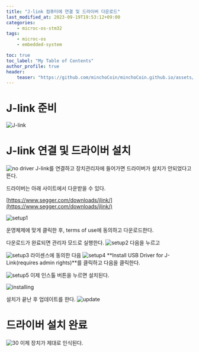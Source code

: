 ```yaml
---
title: "J-link 컴퓨터에 연결 및 드라이버 다운로드"
last_modified_at: 2023-09-19T19:53:12+09:00
categories:
    - microc-os-stm32
tags:
    - microc-os
    - embedded-system

toc: true
toc_label: "My Table of Contents"
author_profile: true
header:
    teaser: "https://github.com/minchoCoin/minchoCoin.github.io/assets/62372650/34ba5684-4c07-4f39-a15b-610f8b16848b"
---
```

# J-link 준비
![J-link](https://github.com/minchoCoin/minchoCoin.github.io/assets/62372650/34ba5684-4c07-4f39-a15b-610f8b16848b)

# J-link 연결 및 드라이버 설치
![no driver](https://github.com/minchoCoin/minchoCoin.github.io/assets/62372650/dd9dc95a-4190-4efa-bcbf-00712cfcc54c)
J-link를 연결하고 장치관리자에 들어가면 드라이버가 설치가 안되었다고 뜬다.

드라이버는 아래 사이트에서 다운받을 수 있다.

[https://www.segger.com/downloads/jlink/](https://www.segger.com/downloads/jlink/)

![setup1](https://github.com/minchoCoin/minchoCoin.github.io/assets/62372650/3e007d13-1b1f-4191-b724-67aadfba9208)

운영체제에 맞게 클릭한 후, terms of use에 동의하고 다운로드한다.

다운로드가 완료되면 관리자 모드로 실행한다.
![setup2](https://github.com/minchoCoin/minchoCoin.github.io/assets/62372650/5e8a6bb7-9c49-46c9-9e0a-70e356b0ce72)
다음을 누르고

![setup3](https://github.com/minchoCoin/minchoCoin.github.io/assets/62372650/70210669-5f01-498e-96d7-1de4e7a8a8ea)
라이센스에 동의한 다음
![setup4](https://github.com/minchoCoin/minchoCoin.github.io/assets/62372650/aae3456b-2e86-4b64-ac02-3ce82c60b15e)
**Install USB Driver for J-Link(requires admin rights)**를 클릭하고 다음을 클릭한다.

![setup5](https://github.com/minchoCoin/minchoCoin.github.io/assets/62372650/58e9df6b-5fa7-4385-9724-909f771e0585)
이제 인스톨 버튼을 누르면 설치된다.

![installing](https://github.com/minchoCoin/minchoCoin.github.io/assets/62372650/2f48bd9e-f076-45a3-88ca-c8ac959b40b0)


설치가 끝난 후 업데이트를 한다.
![update](https://github.com/minchoCoin/minchoCoin.github.io/assets/62372650/1d6a610c-b00b-42a6-bc91-f38584b117ad)

# 드라이버 설치 완료
![30](https://github.com/minchoCoin/minchoCoin.github.io/assets/62372650/3a96b817-1a75-45ab-a370-bf6fd2ce57fd)
이제 장치가 제대로 인식된다.